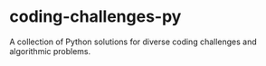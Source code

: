 # coding-challenges-py
A collection of Python solutions for diverse coding challenges and algorithmic problems.
